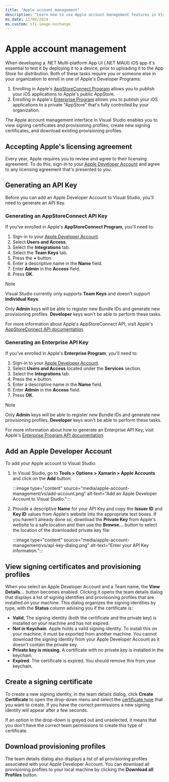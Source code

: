```yaml
---
title: "Apple account management"
description: "Learn how to use Apple account management features in Visual Studio."
ms.date: 11/08/2024
ms.custom: sfi-image-nochange
---
```


# Apple account management

When developing a .NET Multi-platform App UI (.NET MAUI) iOS app it's essential to test it by deploying it to a device, prior to uploading it to the App Store for distribution. Both of these tasks require you or someone else in your organization to enroll in one of Apple's Developer Programs:

1. Enrolling in Apple's [AppStoreConnect Program](https://developer.apple.com/programs/enroll) allows you to publish your iOS applications to Apple's public AppStore.
1. Enrolling in Apple's [Enterprise Program](https://developer.apple.com/programs/enterprise/) allows you to publish your iOS applications to a private "AppStore" that's fully controlled by your organization.

The Apple account management interface in Visual Studio enables you to view signing certificates and provisioning profiles, create new signing certificates, and download existing provisioning profiles.

## Accepting Apple's licensing agreement

Every year, Apple requires you to review and agree to their licensing agreement. To do this, sign-in to your [Apple Developer Account](https://developer.apple.com/account/) and agree to any licensing agreement that's presented to you.

## Generating an API Key

Before you can add an Apple Developer Account to Visual Studio, you'll need to generate an API Key.

### Generating an AppStoreConnect API Key

If you've enrolled in Apple's **AppStoreConnect Program**, you'll need to:

1. Sign-in to your [Apple Developer Account](https://appstoreconnect.apple.com).
1. Select **Users and Access**.
1. Select the **Integrations** tab.
1. Select the **Team Keys** tab.
1. Press the **+** button.
1. Enter a descriptive name in the **Name** field.
1. Enter **Admin** in the **Access** field.
1. Press **OK**.

> [!NOTE]
> Visual Studio currently only supports **Team Keys** and doesn't support **Individual Keys**.
>
> Only **Admin** keys will be able to register new Bundle IDs and generate new provisioning profiles. **Developer** keys won't be able to perform these tasks.
>
> For more information about Apple's AppStoreConnect API, visit Apple's [AppStoreConnect API documentation](https://developer.apple.com/documentation/appstoreconnectapi).

### Generating an Enterprise API Key

If you've enrolled in Apple's **Enterprise Program**, you'll need to:

1. Sign-in to your [Apple Developer Account](https://developer.apple.com/account).
1. Select **Users and Access** located under the **Services** section.
1. Select the **Integrations** tab.
1. Press the **+** button.
1. Enter a descriptive name in the **Name** field.
1. Enter **Admin** in the **Access** field.
1. Press **OK**.

> [!NOTE]
> Only **Admin** keys will be able to register new Bundle IDs and generate new provisioning profiles. **Developer** keys won't be able to perform these tasks.
>
> For more information about how to generate an Enterprise API Key, visit Apple's [Enterprise Program API documentation](https://developer.apple.com/documentation/enterpriseprogramapi).

## Add an Apple Developer Account

To add your Apple account to Visual Studio:

1. In Visual Studio, go to **Tools > Options > Xamarin > Apple Accounts** and click on the **Add** button:

    :::image type="content" source="media/apple-account-management/vs/add-account.png" alt-text="Add an Apple Developer Account to Visual Studio.":::

1. Provide a descriptive **Name** for your API Key and copy the **Issuer ID** and **Key ID** values from Apple's website into the appropriate text boxes. If you haven't already done so, download the **Private Key** from Apple's website to a safe location and then use the **Browse...** button to select the location of the downloaded private key file:

    :::image type="content" source="media/apple-account-management/vs/api-key-dialog.png" alt-text="Enter your API Key information.":::

## View signing certificates and provisioning profiles

When you select an Apple Developer Account and a Team name, the **View Details...** button becomes enabled. Clicking it opens the team details dialog that displays a list of signing identifies and provisioning profiles that are installed on your machine. This dialog organizes the signing identities by type, with the **Status** column advising you if the certificate is:

- **Valid**. The signing identity (both the certificate and the private key) is installed on your machine and has not expired.
- **Not in Keychain**. Apple holds a valid signing identity. To install this on your machine, it must be exported from another machine. You cannot download the signing identity from your Apple Developer Account as it doesn't contain the private key.
- **Private key is missing**. A certificate with no private key is installed in the keychain.
- **Expired**. The certificate is expired. You should remove this from your keychain.

## Create a signing certificate

To create a new signing identity, in the team details dialog, click **Create Certificate** to open the drop-down menu and select the [certificate type](https://help.apple.com/xcode/mac/current/#/dev80c6204ec) that you want to create. If you have the correct permissions a new signing identity will appear after a few seconds.

If an option in the drop-down is greyed out and unselected, it means that you don't have the correct team permissions to create this type of certificate.

## Download provisioning profiles

The team details dialog also displays a list of all provisioning profiles associated with your Apple Developer Account. You can download all provisioning profiles to your local machine by clicking the **Download all Profiles** button.
